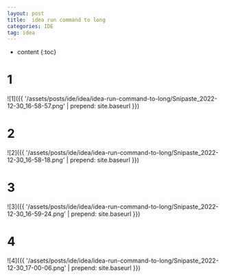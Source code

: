 ```yaml
---
layout: post
title:  idea run command to long
categories: IDE
tag: idea
---
```



* content
  {:toc}



# 1

![1]({{ '/assets/posts/ide/idea/idea-run-command-to-long/Snipaste_2022-12-30_16-58-57.png' | prepend: site.baseurl  }})

# 2

![2]({{ '/assets/posts/ide/idea/idea-run-command-to-long/Snipaste_2022-12-30_16-58-18.png' | prepend: site.baseurl  }})

# 3

![3]({{ '/assets/posts/ide/idea/idea-run-command-to-long/Snipaste_2022-12-30_16-59-24.png' | prepend: site.baseurl  }})

# 4

![4]({{ '/assets/posts/ide/idea/idea-run-command-to-long/Snipaste_2022-12-30_17-00-06.png' | prepend: site.baseurl  }})



